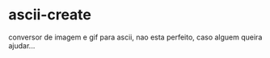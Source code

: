 # ascii-create
conversor de imagem e gif para ascii, nao esta perfeito, caso alguem queira ajudar...

